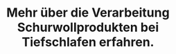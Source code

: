 ---
order: 20
href: /handwerk
value: Handwerk
title: Mehr über die Verarbeitung Schurwollprodukten bei Tiefschlafen erfahren.
external: false
navigation: true
footer: false
---